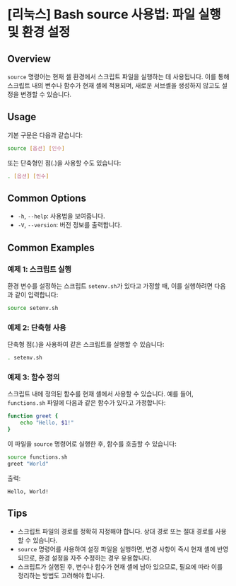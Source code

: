 # [리눅스] Bash source 사용법: 파일 실행 및 환경 설정

## Overview
`source` 명령어는 현재 셸 환경에서 스크립트 파일을 실행하는 데 사용됩니다. 이를 통해 스크립트 내의 변수나 함수가 현재 셸에 적용되며, 새로운 서브셸을 생성하지 않고도 설정을 변경할 수 있습니다.

## Usage
기본 구문은 다음과 같습니다:

```bash
source [옵션] [인수]
```

또는 단축형인 점(.)을 사용할 수도 있습니다:

```bash
. [옵션] [인수]
```

## Common Options
- `-h`, `--help`: 사용법을 보여줍니다.
- `-V`, `--version`: 버전 정보를 출력합니다.

## Common Examples

### 예제 1: 스크립트 실행
환경 변수를 설정하는 스크립트 `setenv.sh`가 있다고 가정할 때, 이를 실행하려면 다음과 같이 입력합니다:

```bash
source setenv.sh
```

### 예제 2: 단축형 사용
단축형 점(.)을 사용하여 같은 스크립트를 실행할 수 있습니다:

```bash
. setenv.sh
```

### 예제 3: 함수 정의
스크립트 내에 정의된 함수를 현재 셸에서 사용할 수 있습니다. 예를 들어, `functions.sh` 파일에 다음과 같은 함수가 있다고 가정합니다:

```bash
function greet {
    echo "Hello, $1!"
}
```

이 파일을 `source` 명령어로 실행한 후, 함수를 호출할 수 있습니다:

```bash
source functions.sh
greet "World"
```

출력:
```
Hello, World!
```

## Tips
- 스크립트 파일의 경로를 정확히 지정해야 합니다. 상대 경로 또는 절대 경로를 사용할 수 있습니다.
- `source` 명령어를 사용하여 설정 파일을 실행하면, 변경 사항이 즉시 현재 셸에 반영되므로, 환경 설정을 자주 수정하는 경우 유용합니다.
- 스크립트가 실행된 후, 변수나 함수가 현재 셸에 남아 있으므로, 필요에 따라 이를 정리하는 방법도 고려해야 합니다.